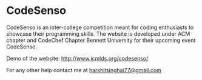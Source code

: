 # CodeSenso
CodeSenso is an inter-college competition meant for coding enthusiasts to showcase their programming skills. 
The website is developed under ACM chapter and CodeChef Chapter Bennett University for their upcoming event CodeSenso.

Demo of the website: http://www.icmlds.org/codesenso/

For any other help contact me at harshitsinghai77@gmail.com
